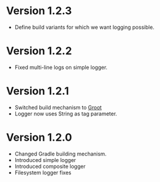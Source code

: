 # Version 1.2.3

- Define build variants for which we want logging possible.

# Version 1.2.2

- Fixed multi-line logs on simple logger.

# Version 1.2.1

- Switched build mechanism to [Groot](https://github.com/milos85vasic/Groot)
- Logger now uses String as tag parameter.

# Version 1.2.0

- Changed Gradle building mechanism.
- Introduced simple logger
- Introduced composite logger
- Filesystem logger fixes